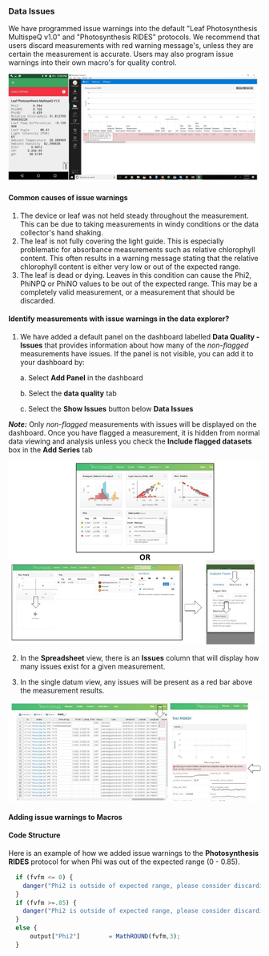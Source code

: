 ### Data Issues


We have programmed issue warnings into the default "Leaf Photosynthesis MultispeQ v1.0" and "Photosynthesis RIDES" protocols. We recommend that users discard measurements with red warning message's, unless they are certain the measurement is accurate. Users may also program issue warnings into their own macro's for quality control. 

![Issue warnings on the android (left) and desktop (right) apps](../images/tutorials/_data_quality_issue_warning_in_apps.jpg)

#### Common causes of issue warnings

1. The device or leaf was not held steady throughout the measurement. This can be due to taking measurements in windy conditions or the data collector's hand shaking.
2. The leaf is not fully covering the light guide. This is especially problematic for absorbance measurements such as relative chlorophyll content. This often results in a warning message stating that the relative chlorophyll content is either very low or out of the expected range.
3. The leaf is dead or dying. Leaves in this condition can cause the Phi2, PhiNPQ or PhiNO values to be out of the expected range. This may be a completely valid measurement, or a measurement that should be discarded.

#### Identify measurements with issue warnings in the data explorer?

1. We have added a default panel on the dashboard labelled **Data Quality - Issues** that provides information about how many of the *non-flagged* measurements have issues. If the panel is not visible, you can add it to your dashboard by:

	a. Select **Add Panel** in the dashboard
	
	b. Select the **data quality** tab
	
	c. Select the **Show Issues** button below **Data Issues**

***Note:*** Only *non-flagged* measurements with issues will be displayed on the dashboard. Once you have flagged a measurement, it is hidden from normal data viewing and analysis unless you check the **Include flagged datasets** box in the **Add Series** tab

![Identifying issues on the dashboard](../images/tutorials/_data_quality_dashboard_issues.jpg)

2. In the **Spreadsheet** view, there is an **Issues** column that will display how many issues exist for a given measurement.

3. In the single datum view, any issues will be present as a red bar above the measurement results.


![Identifying issues in the spreadsheet (left) and single datum view (right)](../images/tutorials/_data_quality_spreadsheet_single_datum.jpg)

#### Adding issue warnings to Macros


#### Code Structure
Here is an example of how we added issue warnings to the **Photosynthesis RIDES** protocol for when Phi was out of the expected range (0 - 0.85).

```javascript
  if (fvfm <= 0) {
	danger("Phi2 is outside of expected range, please consider discarding the measurement",output);
  }
  if (fvfm >=.85) {
	danger("Phi2 is outside of expected range, please consider discarding the measurement", output);
  }
  else {
	  output["Phi2"] 		= MathROUND(fvfm,3);
  }
```
